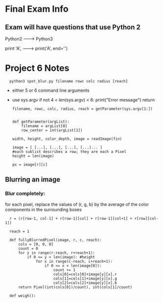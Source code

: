 # Final Exam Info
## Exam will have questions that use Python 2

Python2 ---> Python3

print 'A', ---> print('A', end='')

# Project 6 Notes
      python3 spot_blur.py filename rowc colc radius [reach]

* either 5 or 6 command line arguments
* use sys.argv
      if not 4 < len(sys.argv) < 6:
          print("Error message")
          return

      filename, rowc, colc, radius, reach = getParameter(sys.argv[1:])


      def getParameter(argList):
          filename = argList[0]
          row_center = int(argList[1])

      width, height, color_depth, image = readImage(fin)

      image = [ [...], [...], [...], [...]... ]
      #each sublist describes a row; they are each a Pixel
      height = len(image)

      px = image[r][c]

## Blurring an image
### Blur completely:
for each pixel, replace the values of (r, g, b) by the average of the color components in the surrounding boxes

      r = (r[row-1, col-1] + r[row-1][col] + r[row-1][col+1] + r[row][col-1])

      reach = 1

      def fullyBlurredPixel(image, r, c, reach):
          cols = [0, 0, 0]
          count = 0
          for y in range(r-reach, r+reach+1):
              if 0 <= y < len(image): #height
                  for x in range(c-reach, c+reach+1):
                      if 0 <= x < len(image[0]):
                          count += 1
                          cols[0]=cols[0]+image[y][x].r
                          cols[1]=cols[1]+image[y][x].g
                          cols[2]=cols[2]+image[y][x].b
          return Pixel(int(cols[0])/count), int(cols[1]/count)

      def weigh():
          
